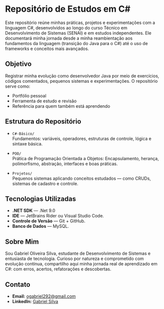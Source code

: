 
# Repositório de Estudos em C#

Este repositório reúne minhas práticas, projetos e experimentações com a linguagem C#, desenvolvidos ao longo do curso Técnico em Desenvolvimento de Sistemas (SENAI) e em estudos independentes. Ele documentará minha jornada desde a minha reambientação aos fundamentos da linguagem (transição do Java para o C#) até o uso de frameworks e conceitos mais avançados.

## Objetivo

Registrar minha evolução como desenvolvedor Java por meio de exercícios, códigos comentados, pequenos sistemas e experimentações. O repositório serve como:

- Portfólio pessoal  
- Ferramenta de estudo e revisão  
- Referência para quem também está aprendendo  

## Estrutura do Repositório

- `C#-Básico/`  
  Fundamentos: variáveis, operadores, estruturas de controle, lógica e sintaxe básica.

- `POO/`  
  Prática de Programação Orientada a Objetos: Encapsulamento, herança, polimorfismo, abstração, interfaces e boas práticas.

- `Projetos/`  
  Pequenos sistemas aplicando conceitos estudados — como CRUDs, sistemas de cadastro e controle.
  
## Tecnologias Utilizadas

- **.NET SDK** — .Net 9.0  
- **IDE** — JetBrains Rider ou Visual Studio Code. 
- **Controle de Versão** — Git + GitHub.
- **Banco de Dados** — MySQL.

## Sobre Mim

Sou Gabriel Oliveira Silva, estudante de Desenvolvimento de Sistemas e entusiasta de tecnologia. Curioso por natureza e comprometido com evolução contínua, compartilho aqui minha jornada real de aprendizado em C#: com erros, acertos, refatorações e descobertas.

## Contato

- **Email:** ogabriel292@gmail.com  
- **LinkedIn:** [Gabriel Silva](https://linkedin.com/in/gabriel-silva-b39901185)
